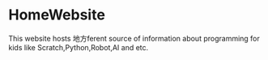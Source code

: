 # HomeWebsite
This website hosts 地方ferent source of information about programming for kids like Scratch,Python,Robot,AI and etc.
